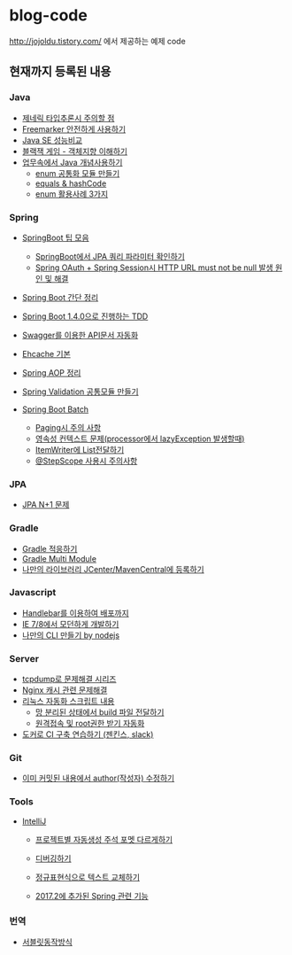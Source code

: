 blog-code
=========

http://jojoldu.tistory.com/ 에서 제공하는 예제 code

현재까지 등록된 내용
--------------------

### Java

- [제네릭 타입추론시 주의할 점](https://github.com/jojoldu/generic-guide)
-	[Freemarker 안전하게 사용하기](https://github.com/jojoldu/freemarker-guide)
- [Java SE 성능비교](https://github.com/jojoldu/blog-code/tree/master/java/performance)
- [블랙잭 게임 - 객체지향 이해하기](https://github.com/jojoldu/oop-java)
- [업무속에서 Java 개념사용하기](https://github.com/jojoldu/blog-code/tree/master/business-logic)
  - [enum 공통화 모듈 만들기](https://github.com/jojoldu/blog-code/tree/master/java/enum-mapper) 
  - [equals & hashCode](https://github.com/jojoldu/blog-code/tree/master/business-logic/%ED%85%8C%EC%9D%B4%EB%B8%94_row_%ED%95%A9%EC%B9%98%EA%B8%B0)
  - [enum 활용사례 3가지](https://github.com/jojoldu/blog-code/tree/master/enum-uses)

### Spring

- [SpringBoot 팁 모음](https://github.com/jojoldu/blog-code/tree/master/springboot-tips)
  - [SpringBoot에서 JPA 쿼리 파라미터 확인하기](https://github.com/jojoldu/blog-code/tree/master/springboot-tips/show-jpa-parameters)
  - [Spring OAuth + Spring Session시 HTTP URL must not be null 발생 원인 및 해결](https://github.com/jojoldu/blog-code/tree/master/spring-yml-import)

-	[Spring Boot 간단 정리](https://github.com/jojoldu/blog-code/tree/master/compareboot)
-	[Spring Boot 1.4.0으로 진행하는 TDD](https://github.com/jojoldu/blog-code/tree/master/springboot-test)
-	[Swagger를 이용한 API문서 자동화](https://github.com/jojoldu/blog-code/tree/master/swagger)
- [Ehcache 기본](https://github.com/jojoldu/blog-code/tree/master/spring-cache)
- [Spring AOP 정리](https://github.com/jojoldu/blog-code/tree/master/aop)
- [Spring Validation 공통모듈 만들기](https://github.com/jojoldu/blog-code/tree/master/spring-validation)
- [Spring Boot Batch](https://github.com/jojoldu/blog-code/tree/master/springboot-batch)
  - [Paging시 주의 사항](https://github.com/jojoldu/blog-code/tree/master/springboot-batch/paging주의사항)
  - [영속성 컨텍스트 문제(processor에서 lazyException 발생할때)](https://github.com/jojoldu/blog-code/tree/master/springboot-batch/%EC%98%81%EC%86%8D%EC%84%B1%EC%BB%A8%ED%85%8D%EC%8A%A4%ED%8A%B8%EB%AC%B8%EC%A0%9C)
  - [ItemWriter에 List전달하기](https://github.com/jojoldu/blog-code/tree/master/springboot-batch/writer_list%EC%A0%84%EB%8B%AC)
  - [@StepScope 사용시 주의사항](https://github.com/jojoldu/blog-code/tree/master/springboot-batch/stepscope%EA%B2%BD%EA%B3%A0)

### JPA
- [JPA N+1 문제](https://github.com/jojoldu/blog-code/tree/master/jpa-entity-graph)

### Gradle

-	[Gradle 적응하기](https://github.com/jojoldu/blog-code/tree/master/gradle-task)
- [Gradle Multi Module](https://github.com/jojoldu/blog-code/tree/master/gradle-multi-modules)
- [나만의 라이브러리 JCenter/MavenCentral에 등록하기](https://github.com/jojoldu/blog-code/tree/master/maven-upload-lib)

### Javascript

-	[Handlebar를 이용하여 배포까지](https://github.com/jojoldu/tuto-handlebar)
-	[IE 7/8에서 모던하게 개발하기](https://github.com/jojoldu/blog-code/tree/master/js-framework-ie78)
- [나만의 CLI 만들기 by nodejs](https://github.com/jojoldu/my-cli)

### Server

-	[tcpdump로 문제해결 시리즈](https://github.com/jojoldu/blog-code/tree/master/tcpdump)
- [Nginx 캐시 관련 문제해결](https://github.com/jojoldu/blog-code/tree/master/server/nginx-cache)
- [리눅스 자동화 스크립트 내용](https://github.com/jojoldu/blog-code/tree/master/linux)
  - [망 분리된 상태에서 build 파일 전달하기](https://github.com/jojoldu/blog-code/tree/master/linux/passby)
  - [원격접속 및 root권한 받기 자동화](https://github.com/jojoldu/blog-code/tree/master/linux/go)
- [도커로 CI 구축 연습하기 (젠킨스, slack)](https://github.com/jojoldu/springboot-jenkins-docker-slack)

### Git

- [이미 커밋된 내용에서 author(작성자) 수정하기](https://github.com/jojoldu/blog-code/tree/master/git/author%EC%88%98%EC%A0%95%ED%95%98%EA%B8%B0)

### Tools

* [IntelliJ]()
  - [프로젝트별 자동생성 주석 포멧 다르게하기](https://github.com/jojoldu/blog-code/tree/master/intellij-tip/%ED%94%84%EB%A1%9C%EC%A0%9D%ED%8A%B8%EB%8B%A8%EC%9C%84_%EC%A3%BC%EC%84%9D%ED%8F%AC%EB%A9%A7)

  - [디버깅하기](https://github.com/jojoldu/blog-code/tree/master/intellij-debugging)

  - [정규표현식으로 텍스트 교체하기](https://github.com/jojoldu/blog-code/tree/master/intellij-tip-regex-replacement)

  - [2017.2에 추가된 Spring 관련 기능](https://github.com/jojoldu/blog-code/tree/master/intellij-tip/2017_2_%EC%8A%A4%ED%94%84%EB%A7%81%EB%B6%80%ED%8A%B8_%EA%B8%B0%EB%8A%A5%EA%B0%95%ED%99%94)

### 번역

- [서블릿동작방식](https://github.com/jojoldu/blog-code/blob/master/%EB%B2%88%EC%97%AD/%EC%84%9C%EB%B8%94%EB%A6%BF%EB%8F%99%EC%9E%91%EB%B0%A9%EC%8B%9D.md)
